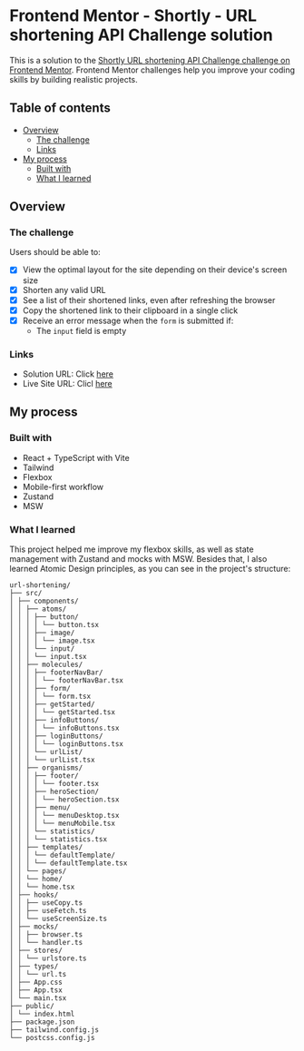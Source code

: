 # Frontend Mentor - Shortly - URL shortening API Challenge solution

This is a solution to the [Shortly URL shortening API Challenge challenge on Frontend Mentor](https://www.frontendmentor.io/challenges/url-shortening-api-landing-page-2ce3ob-G). Frontend Mentor challenges help you improve your coding skills by building realistic projects.

## Table of contents

- [Overview](#overview)
  - [The challenge](#the-challenge)
  - [Links](#links)
- [My process](#my-process)
  - [Built with](#built-with)
  - [What I learned](#what-i-learned)

## Overview

### The challenge

Users should be able to:

- [x] View the optimal layout for the site depending on their device's screen size  
- [x] Shorten any valid URL  
- [x] See a list of their shortened links, even after refreshing the browser  
- [x] Copy the shortened link to their clipboard in a single click  
- [x] Receive an error message when the `form` is submitted if:
  - The `input` field is empty

### Links

- Solution URL: Click [here](https://www.frontendmentor.io/solutions/frontend-mentor---shortly---url-shortening-api-challenge-solution-oehgnzpSLi)
- Live Site URL: Clicl [here](https://url-shortening-seven-ashy.vercel.app/)

## My process

### Built with

- React + TypeScript with Vite
- Tailwind
- Flexbox
- Mobile-first workflow
- Zustand
- MSW


### What I learned

This project helped me improve my flexbox skills, as well as state management with Zustand and mocks with MSW.
Besides that, I also learned Atomic Design principles, as you can see in the project's structure:

```plaintext
url-shortening/
├── src/
│ ├── components/
│ │ ├── atoms/
│ │ │ ├── button/
│ │ │ │ └── button.tsx
│ │ │ ├── image/
│ │ │ │ └── image.tsx
│ │ │ └── input/
│ │ │ └── input.tsx
│ │ ├── molecules/
│ │ │ ├── footerNavBar/
│ │ │ │ └── footerNavBar.tsx
│ │ │ ├── form/
│ │ │ │ └── form.tsx
│ │ │ ├── getStarted/
│ │ │ │ └── getStarted.tsx
│ │ │ ├── infoButtons/
│ │ │ │ └── infoButtons.tsx
│ │ │ ├── loginButtons/
│ │ │ │ └── loginButtons.tsx
│ │ │ └── urlList/
│ │ │ └── urlList.tsx
│ │ ├── organisms/
│ │ │ ├── footer/
│ │ │ │ └── footer.tsx
│ │ │ ├── heroSection/
│ │ │ │ └── heroSection.tsx
│ │ │ ├── menu/
│ │ │ │ └── menuDesktop.tsx
│ │ │ │ └── menuMobile.tsx
│ │ │ └── statistics/
│ │ │ └── statistics.tsx
│ │ ├── templates/
│ │ │ └── defaultTemplate/
│ │ │ └── defaultTemplate.tsx
│ │ └── pages/
│ │ └── home/
│ │ └── home.tsx
│ ├── hooks/
│ │ ├── useCopy.ts
│ │ ├── useFetch.ts
│ │ └── useScreenSize.ts
│ ├── mocks/
│ │ ├── browser.ts
│ │ └── handler.ts
│ ├── stores/
│ │ └── urlstore.ts
│ ├── types/
│ │ └── url.ts
│ ├── App.css
│ ├── App.tsx
│ └── main.tsx
├── public/
│ └── index.html
├── package.json
├── tailwind.config.js
└── postcss.config.js
```
